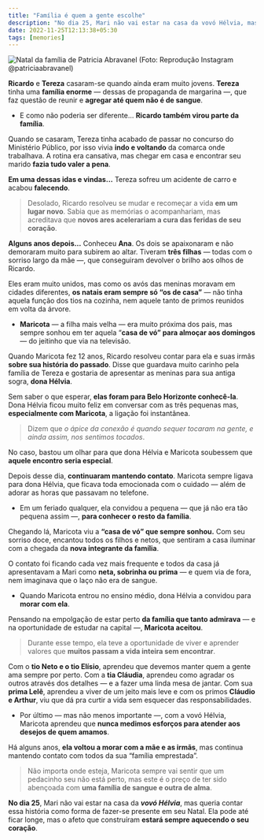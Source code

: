 ```yaml
---
title: "Família é quem a gente escolhe"
description: "No dia 25, Mari não vai estar na casa da vovó Hélvia, mas queria contar essa história como forma de fazer-se presente em seu Natal."
date: 2022-11-25T12:13:38+05:30
tags: [memories]
---
```


![Natal da família de Patricia Abravanel (Foto: Reprodução Instagram @patriciaabravanel)](https://i1.wp.com/paisefilhos.uol.com.br/wp-content/uploads/2020/12/patricia-abravanel-familia-natal.jpg?resize=400,225)

**Ricardo** e **Tereza** casaram-se quando ainda eram muito jovens. **Tereza** tinha uma **família enorme** — dessas de propaganda de margarina —, que faz questão de reunir e **agregar até quem não é de sangue**.

-   E como não poderia ser diferente… **Ricardo também virou parte da família**.
    

Quando se casaram, Tereza tinha acabado de passar no concurso do Ministério Público, por isso vivia **indo e voltando** da comarca onde trabalhava. A rotina era cansativa, mas chegar em casa e encontrar seu marido **fazia tudo valer a pena**.

**Em uma dessas idas e vindas…** Tereza sofreu um acidente de carro e acabou **falecendo**.

> Desolado, Ricardo resolveu se mudar e recomeçar a vida **em um lugar novo**. Sabia que as memórias o acompanhariam, mas acreditava que **novos ares acelerariam a cura das feridas de seu coração**.

**Alguns anos depois…** Conheceu **Ana**. Os dois se apaixonaram e não demoraram muito para subirem ao altar. Tiveram **três filhas** — todas com o sorriso largo da mãe —, que conseguiram devolver o brilho aos olhos de Ricardo.

Eles eram muito unidos, mas como os avós das meninas moravam em cidades diferentes, **os natais eram sempre só “os de casa”** — não tinha aquela função dos tios na cozinha, nem aquele tanto de primos reunidos em volta da árvore.

-   **Maricota** — a filha mais velha — era muito próxima dos pais, mas sempre sonhou em ter aquela “**casa de vó” para almoçar aos domingos** — do jeitinho que via na televisão.
    

Quando Maricota fez 12 anos, Ricardo resolveu contar para ela e suas irmãs **sobre sua história do passado**. Disse que guardava muito carinho pela família de Tereza e gostaria de apresentar as meninas para sua antiga sogra, **dona Hélvia**.

Sem saber o que esperar, **elas foram para Belo Horizonte conhecê-la**. Dona Hélvia ficou muito feliz em conversar com as três pequenas mas, **especialmente com Maricota**, a ligação foi instantânea.

> ⁠Dizem que _o ápice da conexão é quando sequer tocaram na gente, e ainda assim, nos sentimos tocados_.

No caso, bastou um olhar para que dona Hélvia e Maricota soubessem que **aquele encontro seria especial**.

Depois desse dia, **continuaram mantendo contato**. Maricota sempre ligava para dona Hélvia, que ficava toda emocionada com o cuidado — além de adorar as horas que passavam no telefone.

-   Em um feriado qualquer, ela convidou a pequena — que já não era tão pequena assim —, **para conhecer o resto da família**.
    

Chegando lá, Maricota viu a **“casa de vó” que sempre sonhou.** Com seu sorriso doce, encantou todos os filhos e netos, que sentiram a casa iluminar com a chegada da **nova integrante da família**.

O contato foi ficando cada vez mais frequente e todos da casa já apresentavam a Mari como **neta, sobrinha ou prima** — e quem via de fora, nem imaginava que o laço não era de sangue.

-   Quando Maricota entrou no ensino médio, dona Hélvia a convidou para **morar com ela**.
    

Pensando na empolgação de estar perto **da família que tanto admirava** — e na oportunidade de estudar na capital —, **Maricota aceitou**.

> Durante esse tempo, ela teve a oportunidade de viver e aprender valores que **muitos passam a vida inteira sem encontrar**.

Com o **tio Neto e o tio Elísio**, aprendeu que devemos manter quem a gente ama sempre por perto. Com a **tia Cláudia**, aprendeu como agradar os outros através dos detalhes — e a fazer uma linda mesa de jantar. Com sua **prima Lelê**, aprendeu a viver de um jeito mais leve e com os primos **Cláudio e Arthur**, viu que dá pra curtir a vida sem esquecer das responsabilidades.

-   Por último — mas não menos importante —, com a vovó Hélvia, Maricota aprendeu que **nunca medimos esforços para atender aos desejos de quem amamos**.
    

Há alguns anos, **ela voltou a morar com a mãe e as irmãs**, mas continua mantendo contato com todos da sua “família emprestada”.

> Não importa onde esteja, Maricota sempre vai sentir que um pedacinho seu não está perto, mas este é o preço de ter sido abençoada com **uma família de sangue e outra de alma**.

**No dia 25**, Mari não vai estar na casa da ***vovó Hélvia***, mas queria contar essa história como forma de fazer-se presente em seu Natal. Ela pode até ficar longe, mas o afeto que construíram **estará sempre aquecendo o seu coração**.